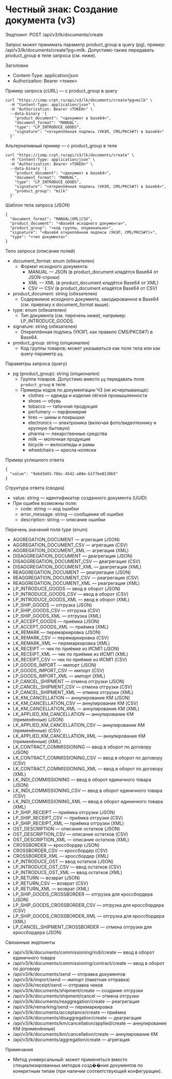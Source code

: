 # Честный знак: Создание документа (v3)

Эндпоинт: POST /api/v3/lk/documents/create

Запрос может принимать параметр product_group в query (pg), пример: /api/v3/lk/documents/create?pg=milk. Допустимо также передавать product_group в теле запроса (см. ниже).

Заголовки
- Content-Type: application/json
- Authorization: Bearer <токен>

Пример запроса (cURL) — с product_group в query
```
curl "https://ismp.crpt.ru/api/v3/lk/documents/create?pg=milk" \
  -H "Content-Type: application/json" \
  -H "Authorization: Bearer <ТОКЕН>" \
  --data-binary '{
    "product_document": "<документ в base64>",
    "document_format": "MANUAL",
    "type": "LP_INTRODUCE_GOODS",
    "signature": "<откреплённая подпись (УКЭП, CMS/PKCS#7) в base64>"
  }'
```

Альтернативный пример — с product_group в теле
```
curl "https://ismp.crpt.ru/api/v3/lk/documents/create" \
  -H "Content-Type: application/json" \
  -H "Authorization: Bearer <ТОКЕН>" \
  --data-binary '{
    "product_document": "<документ в base64>",
    "document_format": "MANUAL",
    "type": "LP_INTRODUCE_GOODS",
    "signature": "<откреплённая подпись (УКЭП, CMS/PKCS#7) в base64>",
    "product_group": "milk"
  }'
```

Шаблон тела запроса (JSON)
```
{
  "document_format": "MANUAL|XML|CSV",
  "product_document": "<Base64 исходного документа>",
  "product_group": "<код группы, опционально>",
  "signature": "<Base64 откреплённой подписи (УКЭП, CMS/PKCS#7)>",
  "type": "<тип документа>"
}
```

Тело запроса (описание полей)
- document_format: enum (обязателен)
  - Формат исходного документа:
    - MANUAL — JSON (в product_document кладётся Base64 от JSON-строки)
    - XML — XML (в product_document кладётся Base64 от XML)
    - CSV — CSV (в product_document кладётся Base64 от CSV)
- product_document: string (обязателен)
  - Содержимое исходного документа, закодированное в Base64 (см. привязку к document_format выше).
- type: enum (обязателен)
  - Тип документа (см. перечень ниже), например: LP_INTRODUCE_GOODS.
- signature: string (обязателен)
  - Откреплённая подпись (УКЭП, как правило CMS/PKCS#7) в Base64.
- product_group: string (опционален)
  - Код группы товаров; может указываться как поле тела или как query-параметр `pg`.

Параметры запроса (query)
- pg (product_group): string (опционален)
  - Группа товаров. Допустимо вместо `pg` передавать поле `product_group` в теле.
  - Примеры кодов по документации ЧЗ (не исчерпывающе):
    - clothes — одежда и изделия лёгкой промышленности
    - shoes — обувь
    - tobacco — табачная продукция
    - perfumery — парфюмерия
    - tires — шины и покрышки
    - electronics — электроника (включая фото/видеотехнику и крупную бытовую)
    - pharma — лекарственные средства
    - milk — молочная продукция
    - bicycle — велосипеды и рамы
    - wheelchairs — кресла-коляски

Пример успешного ответа
```
{
  "value": "9abd3d41-76bc-4542-a88e-b1f7be8130b5"
}
```

Структура ответа (сводка)
- value: string — идентификатор созданного документа (UUID)
- При ошибке возможны поля:
  - code: string — код ошибки
  - error_message: string — сообщение об ошибке
  - description: string — описание ошибки

Перечень значений поля type (enum)
- AGGREGATION_DOCUMENT — агрегация (JSON)
- AGGREGATION_DOCUMENT_CSV — агрегация (CSV)
- AGGREGATION_DOCUMENT_XML — агрегация (XML)
- DISAGGREGATION_DOCUMENT — деагрегация (JSON)
- DISAGGREGATION_DOCUMENT_CSV — деагрегация (CSV)
- DISAGGREGATION_DOCUMENT_XML — деагрегация (XML)
- REAGGREGATION_DOCUMENT — реагрегация (JSON)
- REAGGREGATION_DOCUMENT_CSV — реагрегация (CSV)
- REAGGREGATION_DOCUMENT_XML — реагрегация (XML)
- LP_INTRODUCE_GOODS — ввод в оборот (JSON)
- LP_INTRODUCE_GOODS_CSV — ввод в оборот (CSV)
- LP_INTRODUCE_GOODS_XML — ввод в оборот (XML)
- LP_SHIP_GOODS — отгрузка (JSON)
- LP_SHIP_GOODS_CSV — отгрузка (CSV)
- LP_SHIP_GOODS_XML — отгрузка (XML)
- LP_ACCEPT_GOODS — приёмка (JSON)
- LP_ACCEPT_GOODS_XML — приёмка (XML)
- LK_REMARK — перемаркировка (JSON)
- LK_REMARK_CSV — перемаркировка (CSV)
- LK_REMARK_XML — перемаркировка (XML)
- LK_RECEIPT — чек по приёмке из ИСМП (JSON)
- LK_RECEIPT_XML — чек по приёмке из ИСМП (XML)
- LK_RECEIPT_CSV — чек по приёмке из ИСМП (CSV)
- LP_GOODS_IMPORT — импорт (JSON)
- LP_GOODS_IMPORT_CSV — импорт (CSV)
- LP_GOODS_IMPORT_XML — импорт (XML)
- LP_CANCEL_SHIPMENT — отмена отгрузки (JSON)
- LP_CANCEL_SHIPMENT_CSV — отмена отгрузки (CSV)
- LP_CANCEL_SHIPMENT_XML — отмена отгрузки (XML)
- LK_KM_CANCELLATION — аннулирование КМ (JSON)
- LK_KM_CANCELLATION_CSV — аннулирование КМ (CSV)
- LK_KM_CANCELLATION_XML — аннулирование КМ (XML)
- LK_APPLIED_KM_CANCELLATION — аннулирование КМ (применённые) (JSON)
- LK_APPLIED_KM_CANCELLATION_CSV — аннулирование КМ (применённые) (CSV)
- LK_APPLIED_KM_CANCELLATION_XML — аннулирование КМ (применённые) (XML)
- LK_CONTRACT_COMMISSIONING — ввод в оборот по договору (JSON)
- LK_CONTRACT_COMMISSIONING_CSV — ввод в оборот по договору (CSV)
- LK_CONTRACT_COMMISSIONING_XML — ввод в оборот по договору (XML)
- LK_INDI_COMMISSIONING — ввод в оборот единичного товара (JSON)
- LK_INDI_COMMISSIONING_CSV — ввод в оборот единичного товара (CSV)
- LK_INDI_COMMISSIONING_XML — ввод в оборот единичного товара (XML)
- LP_SHIP_RECEIPT — приёмка отгрузки (JSON)
- LP_SHIP_RECEIPT_CSV — приёмка отгрузки (CSV)
- LP_SHIP_RECEIPT_XML — приёмка отгрузки (XML)
- OST_DESCRIPTION — описание остатков (JSON)
- OST_DESCRIPTION_CSV — описание остатков (CSV)
- OST_DESCRIPTION_XML — описание остатков (XML)
- CROSSBORDER — кроссбордер (JSON)
- CROSSBORDER_CSV — кроссбордер (CSV)
- CROSSBORDER_XML — кроссбордер (XML)
- LP_INTRODUCE_OST — ввод остатков (JSON)
- LP_INTRODUCE_OST_CSV — ввод остатков (CSV)
- LP_INTRODUCE_OST_XML — ввод остатков (XML)
- LP_RETURN — возврат (JSON)
- LP_RETURN_CSV — возврат (CSV)
- LP_RETURN_XML — возврат (XML)
- LP_SHIP_GOODS_CROSSBORDER — отгрузка для кроссбордера (JSON)
- LP_SHIP_GOODS_CROSSBORDER_CSV — отгрузка для кроссбордера (CSV)
- LP_SHIP_GOODS_CROSSBORDER_XML — отгрузка для кроссбордера (XML)
- LP_CANCEL_SHIPMENT_CROSSBORDER — отмена отгрузки для кроссбордера (JSON)

Связанные эндпоинты
- /api/v3/lk/documents/commissioning/indi/create — ввод в оборот единичного товара
- /api/v3/lk/documents/commissioning/contract/create — ввод в оборот по договору
- /api/v3/lk/documents/send — отправка документов
- /api/v3/lk/import/send — импорт (пакетная отправка)
- /api/v3/lk/receipt/send — отправка чеков
- /api/v3/lk/documents/shipment/create — создание отгрузки
- /api/v3/lk/documents/shipment/cancel — отмена отгрузки
- /api/v3/lk/documents/reaggregation/create — реагрегация
- /api/v3/lk/remarking/send — перемаркировка
- /api/v3/lk/documents/acceptance/create — приёмка
- /api/v3/lk/documents/disaggregation/create — деагрегация
- /api/v3/lk/documents/km/cancellation/applied/create — аннулирование КМ (применённые)
- /api/v3/lk/documents/km/cancellation/create — аннулирование КМ
- /api/v3/lk/documents/aggregation/create — агрегация

Примечания
- Метод универсальный: может применяться вместо специализированных методов созд��ния документов по конкретным типам (при наличии соответствующей конфигурации).
